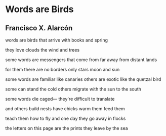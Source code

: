 # Words are Birds
## Francisco X. Alarcón
words
are birds
that arrive
with books
and spring

they
love
clouds
the wind
and trees

some words
are messengers
that come
from far away
from distant lands

for them
there are
no borders
only stars
moon and sun

some words
are familiar
like canaries
others are exotic
like the quetzal bird

some can stand
the cold
others migrate
with the sun
to the south

some words
die
caged—
they're difficult
to translate

and others
build nests
have chicks
warm them
feed them

teach them
how to fly
and one day
they go away
in flocks

the letters
on this page
are the prints
they leave
by the sea